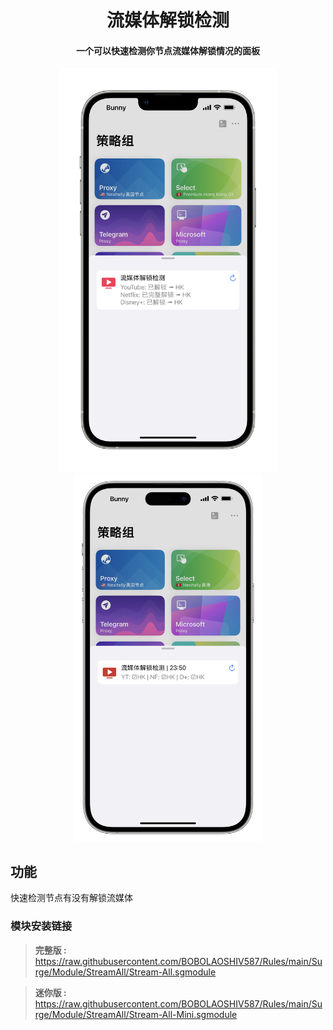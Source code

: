 <h1 align="center">流媒体解锁检测</h1>

<h4 align="center">一个可以快速检测你节点流媒体解锁情况的面板 </h4>

<p align="center">
<img src="img/All.PNG" width="350" /> </div>
<img src="img/Mini.PNG" width="300" /> </div>
</p>

## 功能
快速检测节点有没有解锁流媒体


### 模块安装链接
> **完整版 :** https://raw.githubusercontent.com/BOBOLAOSHIV587/Rules/main/Surge/Module/StreamAll/Stream-All.sgmodule<br>


> **迷你版 :** https://raw.githubusercontent.com/BOBOLAOSHIV587/Rules/main/Surge/Module/StreamAll/Stream-All-Mini.sgmodule<br>

